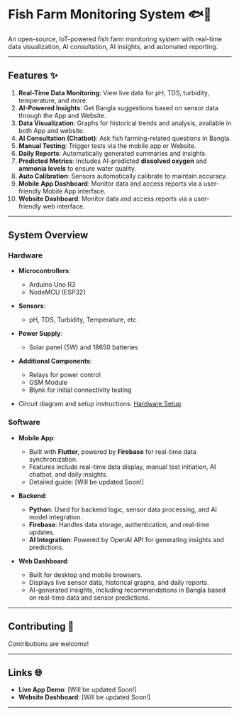 # Fish Farm Monitoring System 🐟🌊  

An open-source, IoT-powered fish farm monitoring system with real-time data visualization, AI consultation, AI insights, and automated reporting.

---

## Features ✨  
1. **Real-Time Data Monitoring**: View live data for pH, TDS, turbidity, temperature, and more.  
2. **AI-Powered Insights**: Get Bangla suggestions based on sensor data through the App and Website.  
3. **Data Visualization**: Graphs for historical trends and analysis, available in both App and website.  
4. **AI Consultation (Chatbot)**: Ask fish farming-related questions in Bangla.  
5. **Manual Testing**: Trigger tests via the mobile app or Website.  
6. **Daily Reports**: Automatically generated summaries and insights.  
7. **Predicted Metrics**: Includes AI-predicted **dissolved oxygen** and **ammonia levels** to ensure water quality.  
8. **Auto Calibration**: Sensors automatically calibrate to maintain accuracy.
9. **Mobile App Dashboard**: Monitor data and access reports via a user-friendly Mobile App interface.
10. **Website Dashboard**: Monitor data and access reports via a user-friendly web interface.

---

## System Overview  
### **Hardware**
- **Microcontrollers**:  
  - Arduino Uno R3  
  - NodeMCU (ESP32)  

- **Sensors**:  
  - pH, TDS, Turbidity, Temperature, etc.  

- **Power Supply**:  
  - Solar panel (5W) and 18650 batteries  

- **Additional Components**:  
  - Relays for power control
  - GSM Module
  - Blynk for initial connectivity testing  

- Circuit diagram and setup instructions: [Hardware Setup](hardware/README.md)  

### **Software**  
- **Mobile App**:  
  - Built with **Flutter**, powered by **Firebase** for real-time data synchronization.  
  - Features include real-time data display, manual test initiation, AI chatbot, and daily insights.  
  - Detailed guide: [Will be updated Soon!]

- **Backend**:
  - **Python**: Used for backend logic, sensor data processing, and AI model integration. 
  - **Firebase**: Handles data storage, authentication, and real-time updates.  
  - **AI Integration**: Powered by OpenAI API for generating insights and predictions.  

- **Web Dashboard**:  
  - Built for desktop and mobile browsers.  
  - Displays live sensor data, historical graphs, and daily reports.
  - AI-generated insights, including recommendations in Bangla based on real-time data and sensor predictions.
 

---

## Contributing 🌟  
Contributions are welcome!  

---

## Links 🌐  
- **Live App Demo**: [Will be updated Soon!]
- **Website Dashboard**: [Will be updated Soon!]

---
